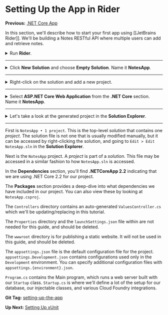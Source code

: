 # Setting Up the App in Rider

**Previous:** [.NET Core App](/workshop/#net-core-app)

In this section, we'll describe how to start your first app using [[JetBrains Rider]]. We'll be building a Notes RESTful API where multiple users can add and retrieve notes.

<details>
    <summary>Run <strong>Rider</strong>.</summary>
    <a href="../Setting-Up-the-App-in-Rider/intro-rider-welcome.png" target="_blank">
        ![intro-rider-welcome.png](../Setting-Up-the-App-in-Rider/intro-rider-welcome.png)
    </a>
</details>

***

<details>
    <summary>Click <strong>New Solution</strong> and choose <strong>Empty Solution</strong>. Name it <strong>NotesApp</strong>.</summary>
    <a href="../Setting-Up-the-App-in-Rider/intro-rider-new-solution.png" target="_blank">
        ![intro-rider-new-solution.png](../Setting-Up-the-App-in-Rider/intro-rider-new-solution.png)
    </a>
</details>

***

<details>
    <summary>Right-click on the solution and add a new project.</summary>
    <a href="../Setting-Up-the-App-in-Rider/intro-rider-new-project-menu.png" target="_blank">
        ![intro-rider-new-project-menu.png](../Setting-Up-the-App-in-Rider/intro-rider-new-project-menu.png)
    </a>
</details>

***

<details>
    <summary>Select <strong>ASP.NET Core Web Application</strong> from the <strong>.NET Core</strong> section. Name it <strong>NotesApp</strong>.</summary>
    <a href="../Setting-Up-the-App-in-Rider/intro-rider-new-project.png" target="_blank">
        ![intro-rider-new-project.png](../Setting-Up-the-App-in-Rider/intro-rider-new-project.png)
    </a>
</details>

***

<details>
  <summary>Let's take a look at the generated project in the <strong>Solution Explorer</strong>.</summary>
  <a href="../Setting-Up-the-App-in-Rider/intro-rider-solution-explorer.png" target="_blank">
    ![intro-rider-solution-explorer.png](../Setting-Up-the-App-in-Rider/intro-rider-solution-explorer.png)
  </a>
</details>

***

First is `NotesApp • 1 project`. This is the top-level *solution* that contains one *project*. The solution file is not one that is usually modified manually, but it can be accessed by right-clicking the solution, and going to `Edit > Edit NotesApp.sln` in the **Solution Explorer**.

Next is the `NotesApp` project. A *project* is part of a *solution*. This file may be accessed in a similar fashion to how `NotesApp.sln` is accessed.

In the **Dependencies** section, you'll find **.NETCoreApp 2.2** indicating that we are using .NET Core 2.2 for our project.

The **Packages** section provides a deep-dive into what dependencies we have included in our project. You can also view these by looking at `NotesApp.csproj`.

The `Controllers` directory contains an auto-generated `ValuesController.cs` which we'll be updating/replacing in this tutorial.

The `Properties` directory and the `launchSettings.json` file within are not needed for this guide, and should be deleted.

The `wwwroot` directory is for publishing a static website. It will not be used in this guide, and should be deleted.

The `appsettings.json` file is the default configuration file for the project. `appsettings.Development.json` contains configurations used only in the `Development` environment. You can specify additional configuration files with `appsettings.{environment}.json`.

`Program.cs` contains the Main program, which runs a web server built with our `Startup` class. `Startup.cs` is where we'll define a lot of the setup for our database, our injectable classes, and various Cloud Foundry integrations.

**Git Tag:** [setting-up-the-app](https://github.com/xtreme-steve-elliott/NotesApp/tree/setting-up-the-app)

**Up Next:** [Setting Up xUnit](../setting-up-xunit)
